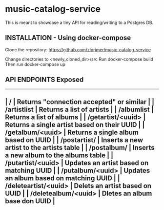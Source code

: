 # music-catalog-service
This is meant to showcase a tiny API for reading/writing to a Postgres DB.

## INSTALLATION - Using docker-compose
Clone the repository: https://github.com/zlorimer/music-catalog-service

Change directories to <newly_cloned_dir>/src
Run docker-compose build
Then run docker-compose up

## API ENDPOINTS Exposed
---
| /  | Returns "connection accepted" or similar |
| /artistlist | Returns a list of artists |
| /albumlist | Returns a list of albums |
| /getartist/\<uuid\> | Returns a single artist based on their UUID |
| /getalbum/\<uuid\> | Returns a single album based on UUID |
| /postartist/ | Inserts a new artist to the artists table |
| /postalbum/ | Inserts a new album to the albums table |
| /putartist/\<uuid\> | Updates an artist based on matching UUID |
| /putalbum/\<uuid\> | Updates an album based on matching UUID |
| /deleteartist/\<uuid\> | Delets an artist based on UUID |
| /deletealbum/\<uuid\> | Dletes an album base don UUID |
---
